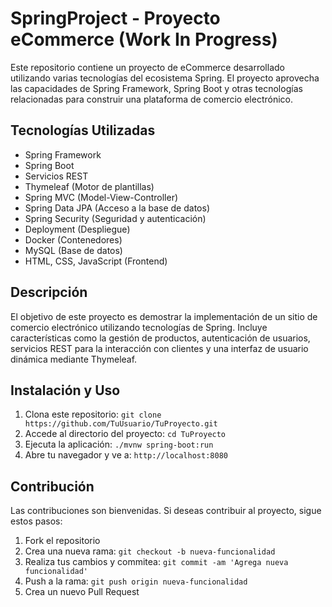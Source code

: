 # SpringProject - Proyecto eCommerce (Work In Progress)

Este repositorio contiene un proyecto de eCommerce desarrollado utilizando varias tecnologías del ecosistema Spring. El proyecto aprovecha las capacidades de Spring Framework, Spring Boot y otras tecnologías relacionadas para construir una plataforma de comercio electrónico.

## Tecnologías Utilizadas

- Spring Framework
- Spring Boot
- Servicios REST
- Thymeleaf (Motor de plantillas)
- Spring MVC (Model-View-Controller)
- Spring Data JPA (Acceso a la base de datos)
- Spring Security (Seguridad y autenticación)
- Deployment (Despliegue)
- Docker (Contenedores)
- MySQL (Base de datos)
- HTML, CSS, JavaScript (Frontend)

## Descripción

El objetivo de este proyecto es demostrar la implementación de un sitio de comercio electrónico utilizando tecnologías de Spring. Incluye características como la gestión de productos, autenticación de usuarios, servicios REST para la interacción con clientes y una interfaz de usuario dinámica mediante Thymeleaf.

## Instalación y Uso

1. Clona este repositorio: `git clone https://github.com/TuUsuario/TuProyecto.git`
2. Accede al directorio del proyecto: `cd TuProyecto`
3. Ejecuta la aplicación: `./mvnw spring-boot:run`
4. Abre tu navegador y ve a: `http://localhost:8080`

## Contribución

Las contribuciones son bienvenidas. Si deseas contribuir al proyecto, sigue estos pasos:

1. Fork el repositorio
2. Crea una nueva rama: `git checkout -b nueva-funcionalidad`
3. Realiza tus cambios y commitea: `git commit -am 'Agrega nueva funcionalidad'`
4. Push a la rama: `git push origin nueva-funcionalidad`
5. Crea un nuevo Pull Request


